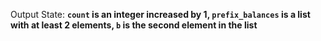 Output State: **`count` is an integer increased by 1, `prefix_balances` is a list with at least 2 elements, `b` is the second element in the list**